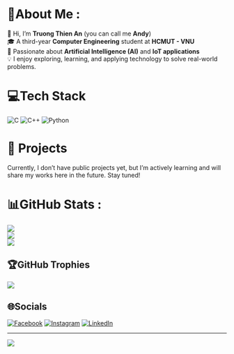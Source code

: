 # 💫About Me :
👋 Hi, I’m **Truong Thien An** (you can call me **Andy**) <br>
🎓 A third-year **Computer Engineering** student at **HCMUT - VNU** <br>
🤖 Passionate about **Artificial Intelligence (AI)** and **IoT applications** <br>
💡 I enjoy exploring, learning, and applying technology to solve real-world problems. <br>


# 💻Tech Stack
![C](https://img.shields.io/badge/c-%2300599C.svg?style=for-the-badge&logo=c&logoColor=white) ![C++](https://img.shields.io/badge/c++-%2300599C.svg?style=for-the-badge&logo=c%2B%2B&logoColor=white) ![Python](https://img.shields.io/badge/python-3670A0?style=for-the-badge&logo=python&logoColor=ffdd54)
# 🚀 Projects  
Currently, I don’t have public projects yet, but I’m actively learning and will share my works here in the future. Stay tuned!
# 📊GitHub Stats :
![](https://github-readme-stats.vercel.app/api?username=TianAn2411&theme=radical&hide_border=false&include_all_commits=true&count_private=false)<br/>
![](https://github-readme-streak-stats.herokuapp.com/?user=TianAn2411&theme=radical&hide_border=false)<br/>
![](https://github-readme-stats.vercel.app/api/top-langs/?username=TianAn2411&theme=radical&hide_border=false&include_all_commits=true&count_private=false&layout=compact)

## 🏆GitHub Trophies
![](https://github-trophies.vercel.app/?username=TianAn2411&theme=radical&no-frame=false&no-bg=false&margin-w=4)

## 🌐Socials
[![Facebook](https://img.shields.io/badge/Facebook-%231877F2.svg?logo=Facebook&logoColor=white)](https://facebook.com/truongthien.an.754) [![Instagram](https://img.shields.io/badge/Instagram-%23E4405F.svg?logo=Instagram&logoColor=white)](https://instagram.com/trth_an2411) [![LinkedIn](https://img.shields.io/badge/LinkedIn-%230077B5.svg?logo=linkedin&logoColor=white)](https://linkedin.com/in/www.linkedin.com/in/antruong24112005) 

---
[![](https://visitcount.itsvg.in/api?id=TianAn2411&icon=0&color=0)](https://visitcount.itsvg.in)
